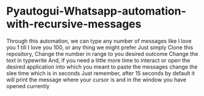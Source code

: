 # Pyautogui-Whatsapp-automation-with-recursive-messages
Through this automation, we can type any number of messages like I love you 1 till I love you 100, or any thing we might prefer
Just simply Clone this repository, Change the number in range to you desired outcome
Change the text in typewrite
And, if you need a little more time to interact or open the desired application into which you meant to paste the messages change the slee time which is in seconds
Just remember, after 15 seconds by default it will print the message where your cursor is and in the window you have opened currently
